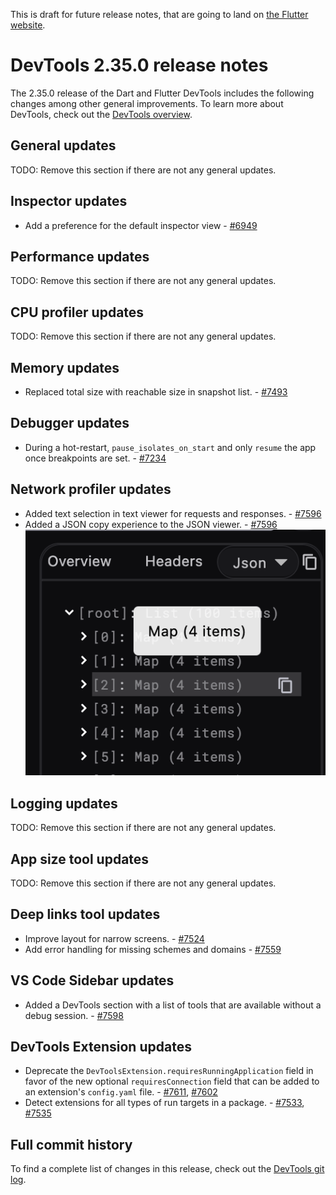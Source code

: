 This is draft for future release notes, that are going to land on
[the Flutter website](https://docs.flutter.dev/tools/devtools/release-notes).

# DevTools 2.35.0 release notes

The 2.35.0 release of the Dart and Flutter DevTools
includes the following changes among other general improvements.
To learn more about DevTools, check out the
[DevTools overview]({{site.url}}/tools/devtools/overview).

## General updates

TODO: Remove this section if there are not any general updates.

## Inspector updates

* Add a preference for the default inspector view - [#6949](https://github.com/flutter/devtools/pull/6949)

## Performance updates

TODO: Remove this section if there are not any general updates.

## CPU profiler updates

TODO: Remove this section if there are not any general updates.

## Memory updates

* Replaced total size with reachable size in snapshot list. -
[#7493](https://github.com/flutter/devtools/pull/7493)

## Debugger updates

* During a hot-restart, `pause_isolates_on_start` and only `resume` the app once breakpoints are set. - [#7234](https://github.com/flutter/devtools/pull/7234)

## Network profiler updates
 
* Added text selection in text viewer for requests and responses. - [#7596](https://github.com/flutter/devtools/pull/7596)
* Added a JSON copy experience to the JSON viewer. - [#7596](https://github.com/flutter/devtools/pull/7596)
  ![An image of the new json copy experience for the JSON viewer](./images/json_viewer_copy.png)

## Logging updates

TODO: Remove this section if there are not any general updates.

## App size tool updates

TODO: Remove this section if there are not any general updates.

## Deep links tool updates

* Improve layout for narrow screens. - [#7524](https://github.com/flutter/devtools/pull/7524)
* Add error handling for missing schemes and domains - [#7559](https://github.com/flutter/devtools/pull/7559)

## VS Code Sidebar updates

* Added a DevTools section with a list of tools that are available without a debug
session. - [#7598](https://github.com/flutter/devtools/pull/7598)

## DevTools Extension updates

* Deprecate the `DevToolsExtension.requiresRunningApplication` field in favor of the
new optional `requiresConnection` field that can be added to an extension's `config.yaml`
file. - [#7611](https://github.com/flutter/devtools/pull/7611), [#7602](https://github.com/flutter/devtools/pull/7602)
* Detect extensions for all types of run targets in a package. - [#7533](https://github.com/flutter/devtools/pull/7533),
[#7535](https://github.com/flutter/devtools/pull/7535)


## Full commit history

To find a complete list of changes in this release, check out the
[DevTools git log](https://github.com/flutter/devtools/tree/v2.35.0).
